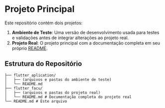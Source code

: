 # Projeto Principal

Este repositório contém dois projetos:

1. **Ambiente de Teste**: Uma versão de desenvolvimento usada para testes e validações antes de integrar alterações ao projeto real.
2. **Projeto Real**: O projeto principal com a documentação completa em seu próprio [README](./flutter_facu/README.md).

## Estrutura do Repositório

```
├── flutter_aplication/
│   ├── (arquivos e pastas do ambiente de teste)
│   └── README.md
├── flutter_facu/
│   ├── (arquivos e pastas do projeto real)
│   └── README.md # Documentação completa do projeto real
└── README.md # Este arquivo
```
